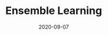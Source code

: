 ---
# ===== Title, summary, and position in the left sidebar =====
linktitle: ""
summary: Use multiple learning algorithms to obtain better predictive performance than could be obtained from any of the constituent learning algorithms alone.
weight: 600
# =========================================================

# ========== Basic metadata ==========
title: "Ensemble Learning"
date: 2020-09-07
draft: false
 
authors: 
    - admin
tags: 
    - Machine Learning
    - Ensemble Learning
categories: 
    - Machine Learning
toc: true # Show table of contents
# ====================================

# ========== Advanced metadata ========== 
profile: false  # Show author profile?
reading_time: true # Show estimated reading time?
share: true  # Show social sharing links?
featured: true
comments: true  # Show comments?
disable_comment: false
commentable: true  # Allow visitors to comment? Supported by the Page, Post, and Book content types.
editable: false  # Allow visitors to edit the page? Supported by the Page, Post, and Book content types.
---
